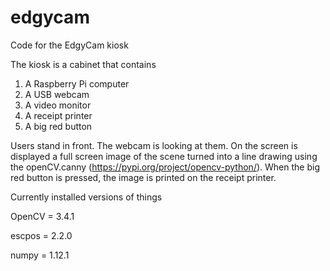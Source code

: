 # edgycam
Code for the EdgyCam kiosk

The kiosk is a cabinet that contains 
1) A Raspberry Pi computer
2) A USB webcam
3) A video monitor
4) A receipt printer
5) A big red button

Users stand in front. The webcam is looking at them. On the screen is displayed a full screen image of the scene turned into a line drawing using the openCV.canny (https://pypi.org/project/opencv-python/). When the big red button is pressed, the image is printed on the receipt printer.


Currently installed versions of things

OpenCV = 3.4.1

escpos = 2.2.0

numpy = 1.12.1

